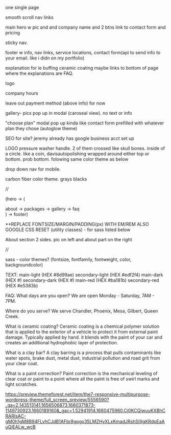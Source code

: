 one single page

smooth scroll nav links

main hero w pic and and company name and 2 btns link to contact form and pricing

sticky nav.

footer w info, nav links, service locations, contact form(api to send info to your email. like i didn on my portfolio)

explanation for ie buffing ceramic coating maybe links to bottom of page where the explanations are FAQ.

logo

company hours

<!-- what payment we accept (bitcoin etherium zelle cashapp venmo) -->
leave out payment method (above info) for now

gallery- pics pop up in modal (caroseal view). no text or info

"choose plan" modal pop up kinda like contact form prefilled with whatever plan they chose (autoglow theme)

SEO for site? jeremy already has google business acct set up

LOGO pressure washer handle. 2 of them crossed like skull bones. inside of a circle. like a coin, davisautopolishing wrapped around either top or bottom. prob bottom. folowing same color theme as below

drop down nav for mobile.

carbon fiber color theme. grays blacks

//

(<CONTAINER>hero -> 
(<MAIN>about -> packages -> gallery -> faq</MAIN>)
-> footer</CONTAINER>)

**REPLACE FONTSIZE/MARGIN/PADDING(px) WITH EM/REM
ALSO GOOGLE CSS RESET
(utility classes) - for sass listed below

About section 2 sides. pic on left and about part on the right

//

sass - color themes? (fontsize, fontfamily, fontweight, color, backgroundcolor)

TEXT:
main-light (HEX #8d99ae)
secondary-light (HEX #edf2f4)
main-dark (HEX #)
secondary-dark (HEX #)
main-red (HEX #ba181b)
secondary-red (HEX #e5383b)

FAQ:
What days are you open?
We are open Monday - Saturday, 7AM - 7PM.

Where do you serve?
We serve Chandler, Phoenix, Mesa, Gilbert, Queen Creek.

What is ceramic coating?
Ceramic coating is a chemical polymer solution that is applied to the exterior of a vehicle to protect it from external paint damage. Typically applied by hand. it blends with the paint of your car and creates an additional hydrophobic layer of protection.

What is a clay bar?
A clay barring is a process that pulls contaminants like water spots, brake dust, metal dust, industrial pollution and road grit from your clear coat.

What is a paint correction?
Paint correction is the mechanical leveling of clear coat or paint to a point where all the paint is free of swirl marks and light scratches.

<!-- themeforrest live theme link (lotta dif designs) -->
https://preview.themeforest.net/item/the7-responsive-multipurpose-wordpress-theme/full_screen_preview/5556590?_ga=2.143513141.1656506873.1660371873-1149730923.1660189160&_gac=1.52941914.1660475960.Cj0KCQjwuuKXBhCRARIsAC-gM0h1gM8B94FLvhCJdB1AFbr8gpgx35LMZHyXLxKmadJRshSIXgKRdpEaAuQjEALw_wcB